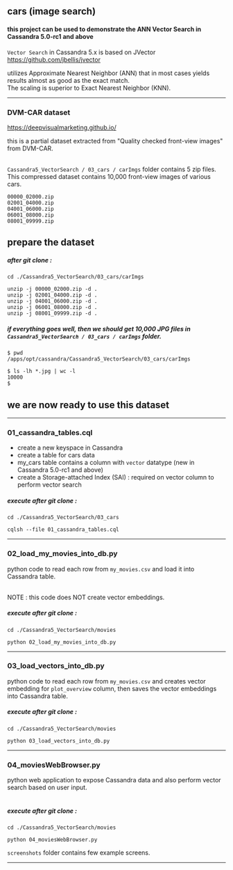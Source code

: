## cars (image search)

#### this project can be used to demonstrate the ANN Vector Search in Cassandra 5.0-rc1 and above

`Vector Search` in Cassandra 5.x is based on JVector https://github.com/jbellis/jvector <br>

utilizes Approximate Nearest Neighbor (ANN) that in most cases yields results almost as good as the exact match. <br>
The scaling is superior to Exact Nearest Neighbor (KNN).

---

### DVM-CAR dataset

https://deepvisualmarketing.github.io/

this is a partial dataset extracted from "Quality checked front-view images" from DVM-CAR. <br> <br>

` Cassandra5_VectorSearch / 03_cars / carImgs ` folder contains 5 zip files. This compressed dataset contains 10,000 front-view images of various cars.

```
00000_02000.zip
02001_04000.zip
04001_06000.zip
06001_08000.zip
08001_09999.zip
```

## prepare the dataset

##### after git clone :

```
cd ./Cassandra5_VectorSearch/03_cars/carImgs

unzip -j 00000_02000.zip -d .
unzip -j 02001_04000.zip -d .
unzip -j 04001_06000.zip -d .
unzip -j 06001_08000.zip -d .
unzip -j 08001_09999.zip -d .
```

##### if everything goes well, then we should get 10,000 JPG files in ` Cassandra5_VectorSearch / 03_cars / carImgs ` folder.

```
$ pwd
/apps/opt/cassandra/Cassandra5_VectorSearch/03_cars/carImgs

$ ls -lh *.jpg | wc -l
10000
$
```

## we are now ready to use this dataset

---

### 01_cassandra_tables.cql

- create a new keyspace in Cassandra
- create a table for cars data
- my_cars table contains a column with ` vector ` datatype (new in Cassandra 5.0-rc1 and above)
- create a Storage-attached Index (SAI) : required on vector column to perform vector search

##### execute after git clone :

```
cd ./Cassandra5_VectorSearch/03_cars

cqlsh --file 01_cassandra_tables.cql
```
---

### 02_load_my_movies_into_db.py

python code to read each row from ` my_movies.csv ` and load it into Cassandra table. <br> <br>

NOTE : this code does NOT create vector embeddings.

##### execute after git clone :

```
cd ./Cassandra5_VectorSearch/movies

python 02_load_my_movies_into_db.py
```

---

### 03_load_vectors_into_db.py

python code to read each row from ` my_movies.csv ` and creates vector embedding for ` plot_overview ` column, then saves the vector embeddings into Cassandra table.

##### execute after git clone :

```
cd ./Cassandra5_VectorSearch/movies

python 03_load_vectors_into_db.py
```

---

### 04_moviesWebBrowser.py

python web application to expose Cassandra data and also perform vector search based on user input. <br> <br>

##### execute after git clone :

```
cd ./Cassandra5_VectorSearch/movies

python 04_moviesWebBrowser.py
```

` screenshots ` folder contains few example screens.

---

